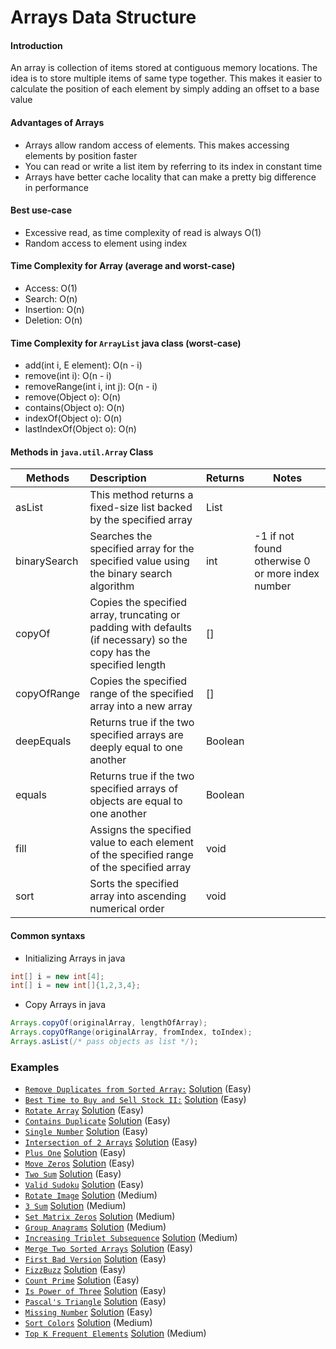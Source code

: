# Arrays Data Structure

#### Introduction
An array is collection of items stored at contiguous memory locations. 
The idea is to store multiple items of same type together. 
This makes it easier to calculate the position of each element by simply adding an offset to a base value

#### Advantages of Arrays
- Arrays allow random access of elements. This makes accessing elements by position faster
- You can read or write a list item by referring to its index in constant time
- Arrays have better cache locality that can make a pretty big difference in performance

#### Best use-case
- Excessive read, as time complexity of read is always O(1)
- Random access to element using index

#### Time Complexity for Array (average and worst-case)
- Access: O(1)
- Search: O(n)
- Insertion: O(n)
- Deletion: O(n)

#### Time Complexity for `ArrayList` java class (worst-case)
- add(int i, E element): O(n - i)
- remove(int i): O(n - i)
- removeRange(int i, int j): O(n - i)
- remove(Object o): O(n)
- contains(Object o): O(n)
- indexOf(Object o): O(n)
- lastIndexOf(Object o): O(n)

#### Methods in `java.util.Array` Class
| Methods | Description | Returns | Notes | 
| ------- | :----------- | ------- | ---- |
| asList | This method returns a fixed-size list backed by the specified array | List |
| binarySearch | Searches the specified array for the specified value using the binary search algorithm | int | -1 if not found otherwise 0 or more index number
| copyOf | Copies the specified array, truncating or padding with defaults (if necessary) so the copy has the specified length | [] |
| copyOfRange | Copies the specified range of the specified array into a new array | [] | 
| deepEquals | Returns true if the two specified arrays are deeply equal to one another | Boolean | 
| equals | Returns true if the two specified arrays of objects are equal to one another | Boolean |
| fill | Assigns the specified value to each element of the specified range of the specified array | void | 
| sort | Sorts the specified array into ascending numerical order | void   

#### Common syntaxs
- Initializing Arrays in java
```java
int[] i = new int[4];
int[] i = new int[]{1,2,3,4};
```
- Copy Arrays in java
```java
Arrays.copyOf(originalArray, lengthOfArray);
Arrays.copyOfRange(originalArray, fromIndex, toIndex);
Arrays.asList(/* pass objects as list */);
```

### Examples
- [`Remove Duplicates from Sorted Array:`](https://leetcode.com/explore/interview/card/top-interview-questions-easy/92/array/727/) [Solution](./src/practice/examples/RemoveDuplicates.java) (Easy)
- [`Best Time to Buy and Sell Stock II:`](https://leetcode.com/explore/interview/card/top-interview-questions-easy/92/array/564/) [Solution](./src/practice/examples/BuyAndSellStocks.java) (Easy)
- [`Rotate Array`](https://leetcode.com/problems/rotate-array/) [Solution](./src/practice/examples/RotateArray.java) (Easy)
- [`Contains Duplicate`](https://leetcode.com/problems/contains-duplicate/) [Solution](./src/practice/examples/ContainsDuplicate.java) (Easy)
- [`Single Number`](https://leetcode.com/problems/single-number/) [Solution](./src/practice/examples/SingleNumber.java) (Easy)
- [`Intersection of 2 Arrays`](https://leetcode.com/problems/intersection-of-two-arrays-ii/) [Solution](./src/practice/examples/Intersection2Arrays.java) (Easy)
- [`Plus One`](https://leetcode.com/problems/plus-one/) [Solution](./src/practice/examples/PlusOne.java) (Easy)
- [`Move Zeros`](https://leetcode.com/problems/move-zeroes/) [Solution](./src/practice/examples/MoveZeros.java) (Easy)
- [`Two Sum`](https://leetcode.com/problems/two-sum/) [Solution](./src/practice/examples/TwoSum.java) (Easy)
- [`Valid Sudoku`](https://leetcode.com/problems/valid-sudoku/) [Solution](./src/practice/examples/ValidSudoku.java) (Easy)
- [`Rotate Image`](https://leetcode.com/problems/rotate-image/) [Solution](./src/practice/examples/RotateImage.java) (Medium)
- [`3 Sum`](https://leetcode.com/problems/3sum/) [Solution](./src/practice/examples/ThreeSum.java) (Medium)
- [`Set Matrix Zeros`](https://leetcode.com/explore/interview/card/top-interview-questions-medium/103/array-and-strings/777/) [Solution](./src/practice/examples/MatrixZeroes.java) (Medium)
- [`Group Anagrams`](https://leetcode.com/problems/group-anagrams/) [Solution](./src/practice/examples/GroupAnangrams.java) (Medium)
- [`Increasing Triplet Subsequence`](https://leetcode.com/problems/increasing-triplet-subsequence/) [Solution](./src/practice/examples/IncTripletSubSeq.java) (Medium)
- [`Merge Two Sorted Arrays`](https://leetcode.com/problems/merge-sorted-array/) [Solution](./src/practice/examples/MergeSortedArrays.java) (Easy)
- [`First Bad Version`](https://leetcode.com/problems/first-bad-version/) [Solution](./src/practice/examples/FirstBadVersion.java) (Easy)
- [`FizzBuzz`](https://leetcode.com/problems/fizz-buzz/) [Solution](./src/practice/examples/FizzBuzz.java) (Easy)
- [`Count Prime`](https://leetcode.com/problems/count-primes/) [Solution](./src/practice/examples/CountPrime.java) (Easy)
- [`Is Power of Three`](https://leetcode.com/problems/power-of-three/) [Solution](./src/practice/examples/PowerOfThree.java) (Easy)
- [`Pascal's Triangle`](https://leetcode.com/problems/pascals-triangle/) [Solution](./src/practice/examples/PascalTriangle.java) (Easy)
- [`Missing Number`](https://leetcode.com/problems/missing-number/) [Solution](./src/practice/examples/MissingNumber.java) (Easy)
- [`Sort Colors`](https://leetcode.com/problems/sort-colors/) [Solution](./src/practice/examples/SortColors.java) (Medium)
- [`Top K Frequent Elements`](https://leetcode.com/problems/top-k-frequent-elements/) [Solution](./src/practice/examples/TopKFrequentElements.java) (Medium)